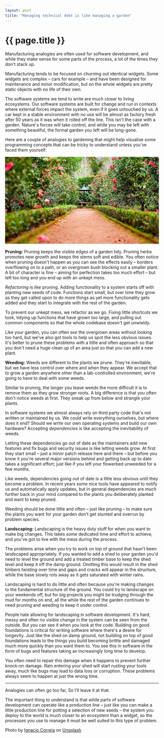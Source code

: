 ```yaml
---
layout: post
title: "Managing technical debt is like managing a garden"
---
```



# {{ page.title }}

Manufacturing analogies are often used for software development, and while they make sense for some parts of the process, a lot of the times they don't stack up.

Manufacturing tends to be focused on churning out identical widgets. Some widgets are complex –  cars for example – and have been designed for maintenance and minor modification, but on the whole widgets are pretty static objects with no life of their own.

The software systems we tend to write are much closer to living ecosystems. Our software systems are built for change and run in contexts where external forces impact the system, even if it goes untouched by us. A car kept in a stable environment with no use will be almost as factory fresh after 50 years as it was when it rolled off the line. This isn't the case with a garden. Nature's forces will take control, and while you may be left with something beautiful, the formal garden you left will be long-gone.

Here are a couple of analogies to gardening that might help visualise some programming concepts that can be tricky to understand unless you've faced them yourself.

![Photo by Ignacio Correia on Unsplash](/images/posts/ignacio-correia-1_yycyoMT6g-unsplash.jpg)

**Pruning:** Pruning keeps the visible edges of a garden tidy. Pruning herbs promotes new growth and keeps the stems soft and edible. You often notice when pruning doesn't happen as you can see the effects easily – borders overflowing on to a path, or an overgrown bush blocking out a smaller plant. A bit of character is fine – aiming for perfection takes too much effort – but left too long and you end up with an unkept mess.

_Refactoring_ is like pruning. Adding functionality to a system starts off with planting new seeds of code. Functions start small, but over time they grow as they get called upon to do more things as yet more functionality gets added and they start to integrate with the rest of the garden.

To prevent our unkept mess, we refactor as we go. Fixing little shortcuts we took, tidying up functions that have grown too large, and pulling out common components so that the whole codebase doesn't get unwieldy.

Like your garden, you can often _see_ the overgrown areas without looking too hard, but we've also got tools to help us spot the less obvious issues. It's better to prune these problems with a little and often approach so that you don't need a huge clean up of an area just so that you can add a new plant.

**Weeding:** Weeds are different to the plants we prune. They're inevitable, but we have less control over where and when they appear. We accept that to grow a garden anywhere other than a lab-controlled environment, we're going to have to deal with some weeds.

Similar to pruning, the longer you leave weeds the more difficult it is to remove them as they grow stronger roots. A big difference is that you often don't notice weeds at first. They sneak up from below and strangle your plants.

In software systems we almost always rely on third party code that's not written or maintained by us. We could write everything ourselves, but where does it end? Should we write our own operating systems and build our own hardware? Accepting _dependencies_ is like accepting the inevitability of weeds.

Letting these dependencies go out of date as the maintainers add new features and fix bugs and security issues is like letting weeds grow. At first they start small – just a minor patch release here and there – but before you know it you're several major versions behind and getting back up to date takes a significant effort; just like if you left your flowerbed unweeded for a few months.

Like weeds, dependencies going out of date is a little less obvious until they become a problem. In recent years some nice tools have appeared to notify us and automatically apply updates, but in general dependencies are much further back in your mind compared to the plants you deliberately planted and want to keep pruned.

Weeding should be done little and often – just like pruning – to make sure the plants you want for your garden don't get stunted and overrun by problem species.

**Landscaping:** Landscaping is the heavy duty stuff for when you want to make big changes. This takes some dedicated time and effort to achieve, and you've got to live with the mess during the process.

The problems arise when you try to work on top of ground that hasn't been landscaped appropriately. If you wanted to add a shed to your garden you'd need to level the ground and add a treated timber base to keep the shed level and keep it off the damp ground. Omitting this would result in the shed timbers twisting over time and gaps and cracks will appear in the structure, while the base slowly rots away as it gets saturated with winter rains.

Landscaping is hard to do little and often because you're making changes to the fundamental structure of the ground. You could try to landscape on your weekends off, but for big projects you might be trudging through the mud for months on end, all the while the rest of the garden continues to need pruning and weeding to keep it under control.

People hate allowing for landscaping in software development. It's hard, messy and often no visible change in the system can be seen from the outside. But you can see it when you look at the code. Building on good foundations is critical for writing software where there's a desire for longevity. Just like the shed on damp ground, not building on top of good foundations leads to the things you build becoming brittle and damaged much more quickly than you want them to. You see this in software in the form of bugs and features taking an increasingly long time to develop.

You often need to repair this damage when it happens to prevent further knock-on damage. Rain entering your shed will start rusting your tools away, much like bugs may lead to data loss or corruption. These problems always seem to happen at just the wrong time.

---

Analogies can often go too far, So I'll leave it at that.

The important thing to understand is that while parts of software development can operate like a production line – just like you can make a little production line for potting a selection of new seeds – the system you deploy to the world is much closer to an ecosystem than a widget, so the processes you use to manage it must be well suited to this type of problem.

<span>Photo by <a href="https://unsplash.com/@igcorreia?utm_source=unsplash&amp;utm_medium=referral&amp;utm_content=creditCopyText">Ignacio Correia</a> on <a href="https://unsplash.com/?utm_source=unsplash&amp;utm_medium=referral&amp;utm_content=creditCopyText">Unsplash</a></span>
